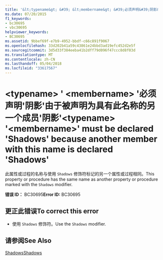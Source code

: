 ```yaml
---
title: '&lt;typename&gt; &#39; &lt;membername&gt; &#39;必须声明&#39;阴影&#39;由于被声明为具有此名称的另一个成员&#39;阴影&#39;'
ms.date: 07/20/2015
f1_keywords:
- bc30695
- vbc30695
helpviewer_keywords:
- BC30695
ms.assetid: 9bbef69f-e7b9-4952-bbdf-c66c891f9067
ms.openlocfilehash: 33d202b41a59c43861e24bbd3ad19efc452d2e5f
ms.sourcegitcommit: 3d5d33f384eeba41b2dff79d096f47ccc8d8f03d
ms.translationtype: MT
ms.contentlocale: zh-CN
ms.lasthandoff: 05/04/2018
ms.locfileid: "33617567"
---
```

# <a name="lttypenamegt-39ltmembernamegt39-must-be-declared-39shadows39-because-another-member-with-this-name-is-declared-39shadows39"></a><span data-ttu-id="4975a-102">&lt;typename&gt; &#39; &lt;membername&gt; &#39;必须声明&#39;阴影&#39;由于被声明为具有此名称的另一个成员&#39;阴影&#39;</span><span class="sxs-lookup"><span data-stu-id="4975a-102">&lt;typename&gt; &#39;&lt;membername&gt;&#39; must be declared &#39;Shadows&#39; because another member with this name is declared &#39;Shadows&#39;</span></span>
<span data-ttu-id="4975a-103">此属性或过程的名称与使用 `Shadows` 修饰符标记的另一个属性或过程相同。</span><span class="sxs-lookup"><span data-stu-id="4975a-103">This property or procedure has the same name as another property or procedure marked with the `Shadows` modifier.</span></span>  
  
 <span data-ttu-id="4975a-104">**错误 ID：** BC30695</span><span class="sxs-lookup"><span data-stu-id="4975a-104">**Error ID:** BC30695</span></span>  
  
## <a name="to-correct-this-error"></a><span data-ttu-id="4975a-105">更正此错误</span><span class="sxs-lookup"><span data-stu-id="4975a-105">To correct this error</span></span>  
  
-   <span data-ttu-id="4975a-106">使用 `Shadows` 修饰符。</span><span class="sxs-lookup"><span data-stu-id="4975a-106">Use the `Shadows` modifier.</span></span>  
  
## <a name="see-also"></a><span data-ttu-id="4975a-107">请参阅</span><span class="sxs-lookup"><span data-stu-id="4975a-107">See Also</span></span>  
 [<span data-ttu-id="4975a-108">Shadows</span><span class="sxs-lookup"><span data-stu-id="4975a-108">Shadows</span></span>](../../visual-basic/language-reference/modifiers/shadows.md)
